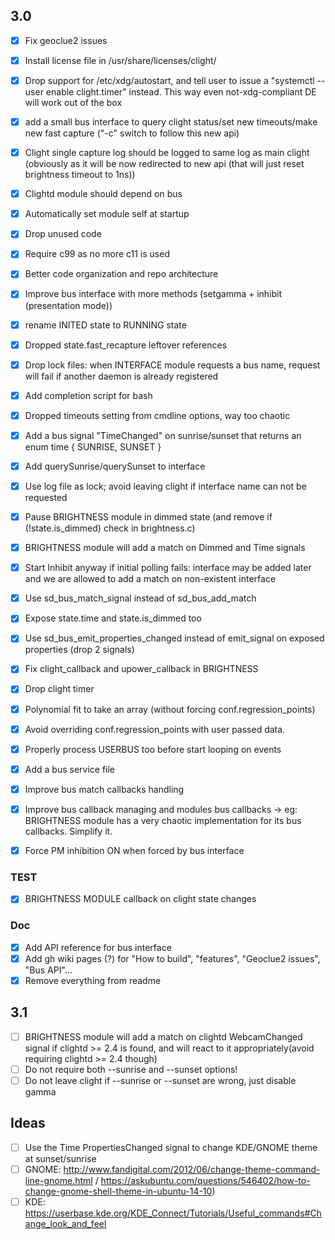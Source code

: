## 3.0
- [x] Fix geoclue2 issues
- [x] Install license file in /usr/share/licenses/clight/
- [x] Drop support for /etc/xdg/autostart, and tell user to issue a "systemctl --user enable clight.timer" instead. This way even not-xdg-compliant DE will work out of the box
- [x] add a small bus interface to query clight status/set new timeouts/make new fast capture ("-c" switch to follow this new api)
- [x] Clight single capture log should be logged to same log as main clight (obviously as it will be now redirected to new api (that will just reset brightness timeout to 1ns))
- [x] Clightd module should depend on bus
- [x] Automatically set module self at startup
- [x] Drop unused code
- [x] Require c99 as no more c11 is used
- [x] Better code organization and repo architecture

- [x] Improve bus interface with more methods (setgamma + inhibit (presentation mode))
- [x] rename INITED state to RUNNING state
- [x] Dropped state.fast_recapture leftover references
- [x] Drop lock files: when INTERFACE module requests a bus name, request will fail if another daemon is already registered
- [x] Add completion script for bash
- [x] Dropped timeouts setting from cmdline options, way too chaotic
- [x] Add a bus signal "TimeChanged" on sunrise/sunset that returns an enum time { SUNRISE, SUNSET }
- [x] Add querySunrise/querySunset to interface
- [x] Use log file as lock; avoid leaving clight if interface name can not be requested
- [x] Pause BRIGHTNESS module in dimmed state (and remove if (!state.is_dimmed) check in brightness.c)
- [x] BRIGHTNESS module will add a match on Dimmed and Time signals
- [x] Start Inhibit anyway if initial polling fails: interface may be added later and we are allowed to add a match on non-existent interface
- [x] Use sd_bus_match_signal instead of sd_bus_add_match
- [x] Expose state.time and state.is_dimmed too
- [x] Use sd_bus_emit_properties_changed instead of emit_signal on exposed properties (drop 2 signals)

- [x] Fix clight_callback and upower_callback in BRIGHTNESS
- [x] Drop clight timer
- [X] Polynomial fit to take an array (without forcing conf.regression_points)
- [x] Avoid overriding conf.regression_points with user passed data.
- [x] Properly process USERBUS too before start looping on events
- [x] Add a bus service file
- [x] Improve bus match callbacks handling

- [x] Improve bus callback managing and modules bus callbacks -> eg: BRIGHTNESS module has a very chaotic implementation for its bus callbacks. Simplify it.

- [x] Force PM inhibition ON when forced by bus interface

### TEST
- [x] BRIGHTNESS MODULE callback on clight state changes

### Doc
- [x] Add API reference for bus interface
- [x] Add gh wiki pages (?) for "How to build", "features", "Geoclue2 issues", "Bus API"...
- [x] Remove everything from readme

## 3.1
- [ ] BRIGHTNESS module will add a match on clightd WebcamChanged signal if clightd >= 2.4 is found, and will react to it appropriately(avoid requiring clightd >= 2.4 though)
- [ ] Do not require both --sunrise and --sunset options!
- [ ] Do not leave clight if --sunrise or --sunset are wrong, just disable gamma

## Ideas
- [ ] Use the Time PropertiesChanged signal to change KDE/GNOME theme at sunset/sunrise 
- [ ] GNOME: http://www.fandigital.com/2012/06/change-theme-command-line-gnome.html / https://askubuntu.com/questions/546402/how-to-change-gnome-shell-theme-in-ubuntu-14-10)
- [ ] KDE: https://userbase.kde.org/KDE_Connect/Tutorials/Useful_commands#Change_look_and_feel
